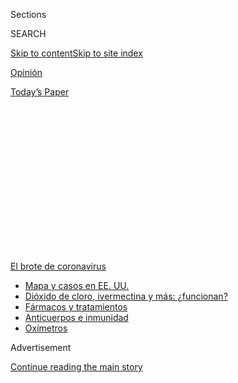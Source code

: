 <div id="app">

<div>

<div>

<div>

<div class="NYTAppHideMasthead css-1q2w90k e1suatyy0">

<div class="section css-ui9rw0 e1suatyy2">

<div class="css-eph4ug er09x8g0">

<div class="css-6n7j50">

</div>

<span class="css-1dv1kvn">Sections</span>

<div class="css-10488qs">

<span class="css-1dv1kvn">SEARCH</span>

</div>

[Skip to content](#site-content)[Skip to site
index](#site-index)

</div>

<div id="masthead-section-label" class="css-1wr3we4 eaxe0e00">

[Opinión](https://www.nytimes3xbfgragh.onion/es/section/opinion)

</div>

<div class="css-10698na e1huz5gh0">

</div>

</div>

<div id="masthead-bar-one" class="section hasLinks css-15hmgas e1csuq9d3">

<div class="css-uqyvli e1csuq9d0">

</div>

<div class="css-1uqjmks e1csuq9d1">

</div>

<div class="css-9e9ivx">

[](https://myaccount.nytimes3xbfgragh.onion/auth/login?response_type=cookie&client_id=vi)

</div>

<div class="css-1bvtpon e1csuq9d2">

[Today’s
Paper](https://www.nytimes3xbfgragh.onion/section/todayspaper)

</div>

</div>

</div>

</div>

<div data-aria-hidden="false">

<div id="site-content" data-role="main">

<div>

<div class="css-1aor85t" style="opacity:0.000000001;z-index:-1;visibility:hidden">

<div class="css-1hqnpie">

<div class="css-epjblv">

<span class="css-17xtcya">[Opinión](/es/section/opinion)</span><span class="css-x15j1o">|</span><span class="css-fwqvlz">El
mundo levanta un muro para dejar fuera a Estados
Unidos</span>

</div>

<div class="css-k008qs">

<div class="css-1iwv8en">

<span class="css-18z7m18"></span>

<div>

</div>

</div>

<span class="css-1n6z4y">https://nyti.ms/31ITBAW</span>

<div class="css-1705lsu">

<div class="css-4xjgmj">

<div class="css-4skfbu" data-role="toolbar" data-aria-label="Social Media Share buttons, Save button, and Comments Panel with current comment count" data-testid="share-tools">

  - 
  - 
  - 
  - 
    
    <div class="css-6n7j50">
    
    </div>

  - 
  - 

</div>

</div>

</div>

</div>

</div>

</div>

<div id="NYT_TOP_BANNER_REGION" class="css-13pd83m">

<div>

<div id="styln-prism-menu-1594831588949" class="section interactive-content interactive-size-medium css-1edisqu">

<div class="css-17ih8de interactive-body">

<div id="scroll-container" class="css-1gj85ro">

[<span class="styln-title-wrap"><span class="css-1pje3qr">El brote
de</span><span class="css-1pje3qr">
coronavirus</span></span>](https://www.nytimes3xbfgragh.onion/es/spotlight/coronavirus?action=click&pgtype=Article&state=default&region=TOP_BANNER&context=storylines_menu)

  - [Mapa y casos en EE.
    UU.](https://www.nytimes3xbfgragh.onion/es/interactive/2020/espanol/mundo/coronavirus-en-estados-unidos.html?action=click&pgtype=Article&state=default&region=TOP_BANNER&context=storylines_menu)
  - [Dióxido de cloro, ivermectina y más:
    ¿funcionan?](https://www.nytimes3xbfgragh.onion/es/2020/07/23/espanol/america-latina/bolivia-cloro-coronavirus-ivermectina.html?action=click&pgtype=Article&state=default&region=TOP_BANNER&context=storylines_menu)
  - [Fármacos y
    tratamientos](https://www.nytimes3xbfgragh.onion/es/interactive/2020/science/coronavirus-tratamientos-curas.html?action=click&pgtype=Article&state=default&region=TOP_BANNER&context=storylines_menu)
  - [Anticuerpos e
    inmunidad](https://www.nytimes3xbfgragh.onion/es/2020/07/28/espanol/ciencia-y-tecnologia/anticuerpos-coronavirus-inmunidad.html?action=click&pgtype=Article&state=default&region=TOP_BANNER&context=storylines_menu)
  - [Oxímetros](https://www.nytimes3xbfgragh.onion/es/2020/04/29/espanol/estilos-de-vida/oximetro-para-que-sirve.html?action=click&pgtype=Article&state=default&region=TOP_BANNER&context=storylines_menu)

</div>

</div>

</div>

</div>

</div>

<div id="top-wrapper" class="css-1sy8kpn">

<div id="top-slug" class="css-l9onyx">

Advertisement

</div>

[Continue reading the main
story](#after-top)

<div class="ad top-wrapper" style="text-align:center;height:100%;display:block;min-height:250px">

<div id="top" class="place-ad" data-position="top" data-size-key="top">

</div>

</div>

<div id="after-top">

</div>

</div>

<div>

<div class="css-v5btjw etb61u70">

<div class="css-v05ibm etb61u71">

[Opinión](/es/section/opinion)

</div>

</div>

<div id="sponsor-wrapper" class="css-1hyfx7x">

<div id="sponsor-slug" class="css-19vbshk">

Supported by

</div>

[Continue reading the main
story](#after-sponsor)

<div id="sponsor" class="ad sponsor-wrapper" style="text-align:center;height:100%;display:block">

</div>

<div id="after-sponsor">

</div>

</div>

<div class="css-186x18t">

Comentario

</div>

<div class="css-1vkm6nb ehdk2mb0">

# El mundo levanta un muro para dejar fuera a Estados Unidos

</div>

El fracaso para enfrentar la pandemia en el país destruye la noción de
que Estados Unidos es mejor sin la gente y las ideas que nacen más allá
de sus fronteras.

<div class="css-79elbk" data-testid="photoviewer-wrapper">

<div class="css-z3e15g" data-testid="photoviewer-wrapper-hidden">

</div>

<div class="css-1a48zt4 ehw59r15" data-testid="photoviewer-children">

![<span class="css-16f3y1r e13ogyst0" data-aria-hidden="true">El
presidente de Estados Unidos, Donald Trump, fue a Arizona la semana
pasada para participar en la celebración de la milla número 200 del muro
fronterizo.</span><span class="css-cnj6d5 e1z0qqy90" itemprop="copyrightHolder"><span class="css-1ly73wi e1tej78p0">Credit...</span><span><span>Doug
Mills/The New York
Times</span></span></span>](https://static01.graylady3jvrrxbe.onion/images/2020/07/02/opinion/02manjoo1/merlin_173849757_1ff802dc-ae38-43af-bf96-1f9e58fa81e9-articleLarge.jpg?quality=75&auto=webp&disable=upscale)

</div>

</div>

<div class="css-18e8msd">

<div class="css-vp77d3 epjyd6m0">

<div class="css-hus3qt ey68jwv0" data-aria-hidden="true">

[![Farhad
Manjoo](https://static01.graylady3jvrrxbe.onion/images/2019/01/08/opinion/farhad-manjoo-opinion/farhad-manjoo-opinion-thumbLarge.png
"Farhad Manjoo")](https://www.nytimes3xbfgragh.onion/by/farhad-manjoo)

</div>

<div class="css-1baulvz">

Por [<span class="css-1baulvz last-byline" itemprop="name">Farhad
Manjoo</span>](https://www.nytimes3xbfgragh.onion/by/farhad-manjoo)

<div class="css-8atqhb">

Es columnista de Opinión.

</div>

</div>

</div>

  - 3 de julio de
    2020

  - 
    
    <div class="css-4xjgmj">
    
    <div class="css-pvvomx" data-role="toolbar" data-aria-label="Social Media Share buttons, Save button, and Comments Panel with current comment count" data-testid="share-tools">
    
      - 
      - 
      - 
      - 
        
        <div class="css-6n7j50">
        
        </div>
    
      - 
      - 
    
    </div>
    
    </div>

</div>

<div class="css-mdjrty">

[Read in
English](https://www.nytimes3xbfgragh.onion/2020/07/01/opinion/us-travel-ban-europe.html "Read in English")

</div>

</div>

<div class="section meteredContent css-1r7ky0e" name="articleBody" itemprop="articleBody">

<div class="css-1fanzo5 StoryBodyCompanionColumn">

<div class="css-53u6y8">

[Regístrate para recibir nuestro
boletín](https://www.nytimes3xbfgragh.onion/newsletters/el-times) con
lo mejor de The New York Times.

-----

Escucha en inglés esta columna. Para más artículos en audio, descarga
[*Audm para iPhone o
Android*](https://www.audm.com/?utm_source=nytopinion&utm_medium=embed&utm_campaign=world_america_out)*.*

</div>

</div>

<div class="audioFigureHeading">

### Listen to This Opinion Column

<span class="css-16qbtva">Audio Recording by Audm</span>

</div>

<div class="css-qe9gm7">

<div>

</div>

</div>

<div class="css-1fanzo5 StoryBodyCompanionColumn">

<div class="css-53u6y8">

La situación podría considerarse poética si no fuera tan dolorosa.
Donald Trump ganó la Casa Blanca en buena medida por hacer una campaña
para cerrar las fronteras de Estados Unidos a básicamente todo aquel que
no fuera descendiente de europeos. “¿Por qué aceptamos a todas esas
personas de países de mierda?”, [alguna vez
preguntó](https://www.washingtonpost.com/politics/trump-attacks-protections-for-immigrants-from-shithole-countries-in-oval-office-meeting/2018/01/11/bfc0725c-f711-11e7-91af-31ac729add94_story.html),
en referencia a los haitianos, los salvadoreños y los africanos.
“Deberíamos aceptar a más gente de lugares como Noruega”.

Entonces, ¿cuál es la conclusión sobre la propia cercanía de Estados
Unidos con la letrina mundial de Trump ahora que “lugares como Noruega”
han decidido cerrarnos de manera indefinida *sus* fronteras?

</div>

</div>

<div>

</div>

<div class="css-1fanzo5 StoryBodyCompanionColumn">

<div class="css-53u6y8">

En la [lista de
naciones](https://www.consilium.europa.eu/en/press/press-releases/2020/06/30/council-agrees-to-start-lifting-travel-restrictions-for-residents-of-some-third-countries/)
a las que pronto reabrirán sus fronteras Noruega y el resto de Europa,
se encuentran tres del continente al que Trump echó por el inodoro:
[Argelia, Marruecos y
Ruanda](https://www.nytimes3xbfgragh.onion/2020/06/30/world/europe/eu-reopening-blocks-us-travelers.html).
Canadá también está en la lista. Al igual que China, dando por cierto
que corresponda el gesto.

</div>

</div>

<div class="css-1fanzo5 StoryBodyCompanionColumn">

<div class="css-53u6y8">

Sin embargo, los Estados Unidos de Trump no están en la lista, porque no
estamos ni cerca de cumplir con los criterios que exige Europa para la
reducción de la propagación del coronavirus. El nivel de éxito de una
sociedad frente a una pandemia tal vez sea la medida más objetiva para
medir la capacidad nacional —por no hablar de “grandeza”— y, en este
tema, como en muchos otros actualmente, Estados Unidos ronda el fondo.

He vivido en Estados Unidos durante más de 30 años y no me viene a la
mente ningún fracaso nacional tan brutal y rotundo como este. Cuando veo
las gráficas que muestran cómo se disparan las infecciones en Estados
Unidos mientras el virus se calma [en casi todos los otros países
ricos](https://www.nytimes3xbfgragh.onion/2020/06/29/briefing/coronavirus-mississippi-new-england-patriots-your-monday-briefing.html),
siento el escozor de la derrota, la miseria y la vergüenza.

Como inmigrante de Sudáfrica, me cuesta trabajo no considerar la
humillación europea sobre los viajes como el mejor de los merecidos para
la xenofobia de Trump. Como muchos otros ciudadanos, a veces me
encuentro con que doy por sentado el [excepcionalismo
estadounidense](https://theweek.com/articles/654508/what-exactly-american-exceptionalism):
la idea de que los ideales fundadores de Estados Unidos nos dan una
superioridad moral frente a naciones “comunes y corrientes” y nos
confiere una credibilidad y un entendimiento especiales al momento de
enfrentar crisis globales.

Sin embargo, el fracaso para enfrentar la pandemia en Estados Unidos
demuele la noción de que nuestro país es mejor sin la gente y las ideas
que nacen más allá de nuestras fronteras. Los últimos meses deberían
terminar de demostrar la absurda proposición según la cual Estados
Unidos disfruta de una especie de monopolio de la brillantez. No cabe la
menor duda de que no es el caso. En vez de aislarnos del planeta,
deberíamos invitar a otros a unirse al proyecto urgente de la
reconstrucción de Estados Unidos.

A menudo, menciono mi apoyo sobre este tema. Como lo he afirmado antes,
[estoy a favor de abrir por completo las fronteras de Estados
Unidos](https://www.nytimes3xbfgragh.onion/es/2019/01/22/espanol/opinion/fronteras-abiertas-muro-fronterizo.html)
a la mayor parte del mundo. Mis razones principales son morales: no creo
que un país fundado sobre la idea de que todos somos iguales deba
aislarse de los miles de millones de personas con ambiciones que viven
más allá de nuestras costas.

</div>

</div>

<div class="css-1fanzo5 StoryBodyCompanionColumn">

<div class="css-53u6y8">

También hay sólidos argumentos económicos y estratégicos en favor de la
apertura; el excepcionalismo estadounidense es imposible sin la
inmigración. [La única manera](http://paulgraham.com/95.html) de que un
país con menos del cinco por ciento de la población mundial pueda
mantener la superioridad cultural y económica a largo plazo, a la que se
sienten con derecho muchos estadounidenses, es producir en conjunto
mucho más que el cinco por ciento de las mejores ideas del mundo.

La única forma de hacerlo es invitar al otro 95 por ciento. Pasé una
gran parte de mi carrera cubriendo Silicon Valley. Algunas de las
empresas más innovadoras del mundo —desde Google e Intel hasta Instagram
y Stripe— fueron fundadas por inmigrantes, y muchas personas de la
industria aseguran que [nada funcionaría en ese lugar sin la
inmigración](https://www.nytimes3xbfgragh.onion/es/2017/02/23/espanol/por-que-silicon-valley-no-funcionaria-sin-inmigrantes.html).

No soy de esos izquierdosos que creen que Trump tiene toda la culpa de
nuestra respuesta fallida frente al virus. Aquí, el colapso fue tan
completo que [expone males más grandes y
persistentes](https://www.theatlantic.com/magazine/archive/2020/06/underlying-conditions/610261/):
nuestro tambaleante sistema de atención médica, la crueldad de nuestra
economía, nuestra red de seguridad endeble como queso suizo y nuestra
polarización política que envenena una acción eficaz, pero destaca en
suscitar guerras culturales sin sentido.

La totalidad de nuestro fracaso es precisamente la razón para buscar el
éxito afuera… y, sin embargo, Trump ha usado el virus como una excusa
para [acelerar sus restricciones a la
inmigración](https://www.nytimes3xbfgragh.onion/2020/06/12/us/politics/coronavirus-trump-immigration-policies.html).

La semana pasada, Trump [suspendió la emisión de visas de
trabajo](https://www.nytimes3xbfgragh.onion/2020/06/22/us/politics/trump-h1b-work-visas.html)
para cientos de miles de extranjeros, desde personal del sector
tecnológico y trabajadores estacionales en la industria hotelera hasta
niñeras y estudiantes.

Las restricciones afectan a otro grupo: los médicos. [Unos 127.000
doctores](https://www.nbcnews.com/news/asian-america/fear-deportation-heightened-immigrant-doctors-h-1b-visas-amid-pandemic-n1204791),
casi una cuarta parte de los médicos de Estados Unidos, son inmigrantes.
Muchos de ellos [tratan a pacientes con
coronavirus](https://www.motherjones.com/coronavirus-updates/2020/06/immigrant-h1b-doctors-coronavirus-green-card/)
en comunidades sin suficientes profesionales de la salud. Todo este
tiempo, los médicos inmigrantes se han tenido que preocupar no solo de
la posibilidad de morir a causa del virus mientras cuidan
estadounidenses, sino también de que, si lo hacen, podrían deportar a
sus familias.

Es una locura. Y todavía hay más: si seguimos con el rechazo a los
extranjeros, ¿qué justifica nuestra suposición arrogante de que los
mejores y los más brillantes del mundo querrán venir aquí?

</div>

</div>

<div class="css-1fanzo5 StoryBodyCompanionColumn">

<div class="css-53u6y8">

Por ejemplo, consideremos Ruanda, uno de los países que entró en la
lista europea. En 1994, Ruanda sufrió un genocidio, para el cual la
respuesta tristemente célebre de Estados Unidos y las Naciones Unidas
fue negarse a intervenir. Fueron asesinadas casi un millón de personas.
En los 26 años que han pasado desde ese suceso, Ruanda [se ha
reconstruido](https://www.nytimes3xbfgragh.onion/2019/04/06/world/africa/rwanda-genocide-25-years.html)
y ahora puede presumir que tiene uno de los [sistemas médicos más
capaces de
África](https://www.atlanticcouncil.org/blogs/africasource/rwandas-successes-and-challenges-in-response-to-covid-19/).
Los 13 millones de personas de Ruanda tienen una cobertura casi
universal de atención médica; el país usa drones para transportar sangre
y otros suministros a hospitales lejanos.

Y cuando llegó el coronavirus, gracias a que
[Ruanda](https://www.newyorker.com/news/news-desk/what-african-nations-are-teaching-the-west-about-fighting-the-coronavirus)
estableció el rastreo de contactos para detener rápidamente la
propagación del virus, se convirtió en [uno de los varios países
africanos](https://www.newyorker.com/news/news-desk/what-african-nations-are-teaching-the-west-about-fighting-the-coronavirus)
en sofocarlo. Hasta la fecha, solo hay dos casos conocidos de muertes
ruandesas por la COVID-19.

De verdad espero que los ruandeses y otros que son testigos de la
disfunción estadounidense no se sientan tentados a celebrar nuestra
caída. El fracaso de Estados Unidos frente al coronavirus es una
pérdida para el mundo, el cual ha dependido desde hace mucho tiempo del
liderazgo estadounidense para combatir crisis mundiales.

La lección es evidente: estamos juntos en esto. Es momento de dejar de
fingir que Estados Unidos, y los estadounidenses, tienen todas las
respuestas. Necesitamos toda la ayuda posible.

## Horario de oficina con Farhad Manjoo

*Farhad quiere* [*conversar con los
lectores*](https://www.nytimes3xbfgragh.onion/2019/05/16/opinion/farhad-office-hours.html?module=inline)*.
Si te interesa hablar (en inglés) con un columnista de The New York
Times sobre cualquier cosa, completa este formulario. Farhad escogerá a
algunos lectores para
llamarlos.*

</div>

</div>

<div style="max-width:100%;margin:0 auto">

<div class="css-17dprlf" data-id="100000006507025" data-slug="farhad-office-hours" style="max-width:600px">

</div>

</div>

<div class="css-1fanzo5 StoryBodyCompanionColumn">

<div class="css-53u6y8">

Farhad Manjoo es columnista de Opinión de The New York Times desde 2018.
Antes de eso
[escribía](https://www.nytimes3xbfgragh.onion/2019/07/10/opinion/pronoun-they-gender.html)
la columna sobre tecnología [State of the
Art](https://www.nytimes3xbfgragh.onion/column/state-of-the-art) y
escribió *True Enough: Learning to Live in a Post-Fact Society*.
[@fmanjoo](https://twitter.com/fmanjoo) •
[Facebook](https://www.facebookcorewwwi.onion/farhad.manjoo)

</div>

</div>

<div>

</div>

</div>

<div>

</div>

<div>

</div>

<div>

</div>

<div>

<div id="bottom-wrapper" class="css-1ede5it">

<div id="bottom-slug" class="css-l9onyx">

Advertisement

</div>

[Continue reading the main
story](#after-bottom)

<div id="bottom" class="ad bottom-wrapper" style="text-align:center;height:100%;display:block;min-height:90px">

</div>

<div id="after-bottom">

</div>

</div>

</div>

</div>

</div>

## Site Index

<div>

</div>

## Site Information Navigation

  - [© <span>2020</span> <span>The New York Times
    Company</span>](https://help.nytimes3xbfgragh.onion/hc/en-us/articles/115014792127-Copyright-notice)

<!-- end list -->

  - [NYTCo](https://www.nytco.com/)
  - [Contact
    Us](https://help.nytimes3xbfgragh.onion/hc/en-us/articles/115015385887-Contact-Us)
  - [Work with us](https://www.nytco.com/careers/)
  - [Advertise](https://nytmediakit.com/)
  - [T Brand Studio](http://www.tbrandstudio.com/)
  - [Your Ad
    Choices](https://www.nytimes3xbfgragh.onion/privacy/cookie-policy#how-do-i-manage-trackers)
  - [Privacy](https://www.nytimes3xbfgragh.onion/privacy)
  - [Terms of
    Service](https://help.nytimes3xbfgragh.onion/hc/en-us/articles/115014893428-Terms-of-service)
  - [Terms of
    Sale](https://help.nytimes3xbfgragh.onion/hc/en-us/articles/115014893968-Terms-of-sale)
  - [Site
    Map](https://spiderbites.nytimes3xbfgragh.onion)
  - [Help](https://help.nytimes3xbfgragh.onion/hc/en-us)
  - [Subscriptions](https://www.nytimes3xbfgragh.onion/subscription?campaignId=37WXW)

</div>

</div>

</div>

</div>
